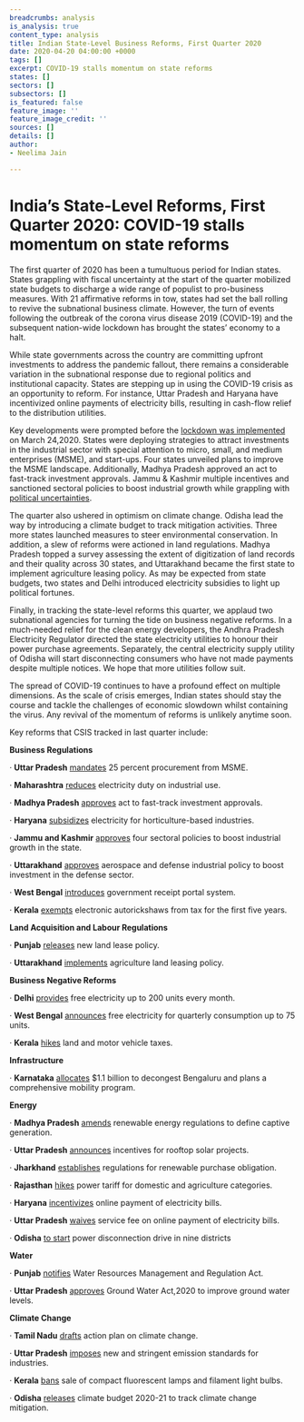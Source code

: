 ```yaml
---
breadcrumbs: analysis
is_analysis: true
content_type: analysis
title: Indian State-Level Business Reforms, First Quarter 2020
date: 2020-04-20 04:00:00 +0000
tags: []
excerpt: COVID-19 stalls momentum on state reforms
states: []
sectors: []
subsectors: []
is_featured: false
feature_image: ''
feature_image_credit: ''
sources: []
details: []
author:
- Neelima Jain

---
```

# India’s State-Level Reforms, First Quarter 2020: COVID-19 stalls momentum on state reforms

The first quarter of 2020 has been a tumultuous period for Indian states. States grappling with fiscal uncertainty at the start of the quarter mobilized state budgets to discharge a wide range of populist to pro-business measures. With 21 affirmative reforms in tow, states had set the ball rolling to revive the subnational business climate. However, the turn of events following the outbreak of the corona virus disease 2019 (COVID-19) and the subsequent nation-wide lockdown has brought the states’ economy to a halt.

While state governments across the country are committing upfront investments to address the pandemic fallout, there remains a considerable variation in the subnational response due to regional politics and institutional capacity. States are stepping up in using the COVID-19 crisis as an opportunity to reform. For instance, Uttar Pradesh and Haryana have incentivized online payments of electricity bills, resulting in cash-flow relief to the distribution utilities.

Key developments were prompted before the [lockdown was implemented](https://www.mha.gov.in/sites/default/files/Guidelines.pdf) on March 24,2020. States were deploying strategies to attract investments in the industrial sector with special attention to micro, small, and medium enterprises (MSME), and start-ups. Four states unveiled plans to improve the MSME landscape. Additionally, Madhya Pradesh approved an act to fast-track investment approvals. Jammu & Kashmir multiple incentives and sanctioned sectoral policies to boost industrial growth while grappling with [political uncertainties](https://www.thehindu.com/opinion/op-ed/preparing-for-a-new-political-field-in-jk/article31382917.ece).

The quarter also ushered in optimism on climate change. Odisha lead the way by introducing a climate budget to track mitigation activities. Three more states launched measures to steer environmental conservation. In addition, a slew of reforms were actioned in land regulations. Madhya Pradesh topped a survey assessing the extent of digitization of land records and their quality across 30 states, and Uttarakhand became the first state to implement agriculture leasing policy. As may be expected from state budgets, two states and Delhi introduced electricity subsidies to light up political fortunes.

Finally, in tracking the state-level reforms this quarter, we applaud two subnational agencies for turning the tide on business negative reforms. In a much-needed relief for the clean energy developers, the Andhra Pradesh Electricity Regulator directed the state electricity utilities to honour their power purchase agreements. Separately, the central electricity supply utility of Odisha will start disconnecting consumers who have not made payments despite multiple notices. We hope that more utilities follow suit.

The spread of COVID-19 continues to have a profound effect on multiple dimensions. As the scale of crisis emerges, Indian states should stay the course and tackle the challenges of economic slowdown whilst containing the virus. Any revival of the momentum of reforms is unlikely anytime soon.

Key reforms that CSIS tracked in last quarter include:

**Business Regulations**

· **Uttar Pradesh** [mandates](https://www.business-standard.com/article/economy-policy/uttar-pradesh-mandates-25-procurement-from-msmes-by-govt-depts-and-psus-120031500563_1.html) 25 percent procurement from MSME.

· **Maharashtra** [reduces](https://timesofindia.indiatimes.com/city/mumbai/industries-to-get-power-duty-sops/articleshow/74518799.cms) electricity duty on industrial use.

· **Madhya Pradesh** [approves](https://www.news18.com/news/india/mp-govt-gives-nod-to-act-to-fast-track-fresh-investments-2508727.html) act to fast-track investment approvals.

· **Haryana** [subsidizes](http://www.uniindia.com/haryana-to-subsidize-electricity-rates-for-horticulture-based-industries-cold-supply-chains/north/news/1838280.html) electricity for horticulture-based industries.

· **Jammu and Kashmir** [approves](https://economictimes.indiatimes.com/small-biz/productline/power-generation/renewable-energy-four-sectoral-policies-approved-to-boost-industrial-growth-in-jk/articleshow/74770571.cms?from=mdr) four sectoral policies to boost industrial growth in the state.

· **Uttarakhand** [approves](https://timesofindia.indiatimes.com/city/dehradun/cabinet-clears-policy-to-boost-investment-in-defence-manufacturing/articleshow/74260502.cms) aerospace and defense industrial policy to boost investment in the defense sector.

· **West Bengal** [introduces](https://www.lexplosion.in/west-bengal-government-introduces-online-payment-facility-for-various-tax-and-non-tax-receipts-through-wbifms-mobile-app/) government receipt portal system.

· **Kerala** [exempts](https://www.newindianexpress.com/states/kerala/2020/feb/08/green-vehicles-get-budget-boost-2100529.html) electronic autorickshaws from tax for the first five years.

**Land Acquisition and Labour Regulations**

· **Punjab** [releases](https://timesofindia.indiatimes.com/city/ludhiana/new-land-lease-policy-for-panchayat-lands-in-punjab-released-sets-a-target-of-rs-400-crore/articleshow/74515744.cms) new land lease policy.

· **Uttarakhand** [implements](https://www.business-standard.com/article/news-ani/uttarakhand-becomes-first-state-to-implement-agricultural-land-leasing-policy-120012101407_1.html) agriculture land leasing policy.

**Business Negative Reforms**

· **Delhi** [provides](https://www.livemint.com/politics/news/thumbs-up-for-kejriwal-model-11581444692068.html) free electricity up to 200 units every month.

· **West Bengal** [announces](https://www.firstpost.com/india/west-bengal-govt-announces-free-electricity-for-quarterly-consumption-up-to-75-units-in-state-budget-plans-to-set-up-100-msme-parks-8026481.html) free electricity for quarterly consumption up to 75 units.

· **Kerala** [hikes](https://www.business-standard.com/article/economy-policy/kerala-budget-govt-hikes-motor-vehicle-land-taxes-to-raise-funds-120020701263_1.html) land and motor vehicle taxes.

**Infrastructure**

· **Karnataka** [allocates](https://economictimes.indiatimes.com/news/politics-and-nation/karnataka-govt-gives-massive-thrust-to-decongest-bengaluru-allots-rs-8772-cr-for-city-development/articleshow/74493263.cms?from=mdr) $1.1 billion to decongest Bengaluru and plans a comprehensive mobility program.

**Energy**

· **Madhya Pradesh** [amends](https://mercomindia.com/madhya-pradesh-no-banking-facility-discom-registered-captive-renewable-projects/) renewable energy regulations to define captive generation.

· **Uttar Pradesh** [announces](https://mercomindia.com/up-announces-subsidy-residential-rooftop-solar-systems/) incentives for rooftop solar projects.

· **Jharkhand** [establishes](https://mercomindia.com/jharkhand-new-regulations-rpo/) regulations for renewable purchase obligation.

· **Rajasthan** [hikes](https://www.business-standard.com/article/pti-stories/rajasthan-power-commission-approves-up-to-11pc-hike-in-electricity-tariffs-120020601780_1.html) power tariff for domestic and agriculture categories.

· **Haryana** [incentivizes](https://www.dailypioneer.com/2020/state-editions/no-surcharge-on-electricity-bill-in-hry.html) online payment of electricity bills.

· **Uttar Pradesh** [waives](https://www.dailypioneer.com/2020/state-editions/uppcl-waives-service-fee-on-online-payment.html) service fee on online payment of electricity bills.

· **Odisha** [to start](https://economictimes.indiatimes.com/industry/energy/power/cesu-to-start-power-disconnection-drive-in-9-odisha-districts-from-thursday/articleshow/73269521.cms?from=mdr) power disconnection drive in nine districts

**Water**

· **Punjab** [notifies](https://www.business-standard.com/article/news-ani/punjab-cabinet-approves-enactment-of-water-resources-management-ordinance-120010901010_1.html) Water Resources Management and Regulation Act.

· **Uttar Pradesh** [approves](https://www.jagranjosh.com/current-affairs/up-cabinet-approves-ground-water-act-2020-to-improve-ground-water-levels-1581482680-1) Ground Water Act,2020 to improve ground water levels.

**Climate Change**

· **Tamil Nadu** [drafts](https://www.newindianexpress.com/cities/chennai/2020/feb/05/action-plan-on-climate-change-released-2099193.html) action plan on climate change.

· **Uttar Pradesh** [imposes](https://www.hindustantimes.com/noida/uttar-pradesh-notifies-new-emission-norms-experts-say-crucial-to-increase-staff-strength-of-watchdogs/story-Gs6wA5CvrmHyLwcSG3QjZN.html) new and stringent emission standards for industries.

· **Kerala** [bans](https://www.asianet.in/news/kerala-to-ban-cfl-filament-bulbs-from-november.html) sale of compact fluorescent lamps and filament light bulbs.

· **Odisha** [releases](https://www.outlookindia.com/website/story/poshan-news-odisha-leads-way-with-climate-budget/348879) climate budget 2020-21 to track climate change mitigation.